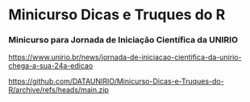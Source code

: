 # Minicurso Dicas e Truques do R

### Minicurso para Jornada de Iniciação Científica da UNIRIO

https://www.unirio.br/news/jornada-de-iniciacao-cientifica-da-unirio-chega-a-sua-24a-edicao


https://github.com/DATAUNIRIO/Minicurso-Dicas-e-Truques-do-R/archive/refs/heads/main.zip


